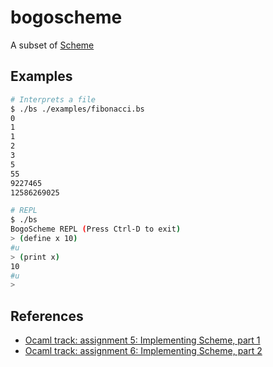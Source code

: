 # bogoscheme

A subset of [Scheme](https://www.gnu.org/software/mit-scheme/)

## Examples

```bash
# Interprets a file
$ ./bs ./examples/fibonacci.bs
0
1
1
2
3
5
55
9227465
12586269025

# REPL
$ ./bs
BogoScheme REPL (Press Ctrl-D to exit)
> (define x 10)
#u
> (print x)
10
#u
>
```

## References

- [Ocaml track: assignment 5: Implementing Scheme, part 1](http://courses.cms.caltech.edu/cs11/material/ocaml/lab5/lab5.html)
- [Ocaml track: assignment 6: Implementing Scheme, part 2](http://courses.cms.caltech.edu/cs11/material/ocaml/lab6/lab6.html)
